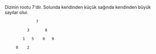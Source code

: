 Dizinin rootu 7'dir. Solunda kendinden küçük sağında kendinden büyük sayılar olur.
```
              7
              
          3       8
          
        1   5    6   9
        
     0    2
```
